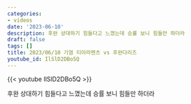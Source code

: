 ```yaml
---
categories:
- videos
date: '2023-06-10'
description: 후완 상대하기 힘들다고 느꼈는데 승률 보니 힘들만 하더라
draft: false
tags: []
title: 2023/06/10 기염 티아라멘츠 vs 후완다리즈
youtube_id: IlSlD2DBo5Q
---
```



{{< youtube IlSlD2DBo5Q >}}

후완 상대하기 힘들다고 느꼈는데 승률 보니 힘들만 하더라